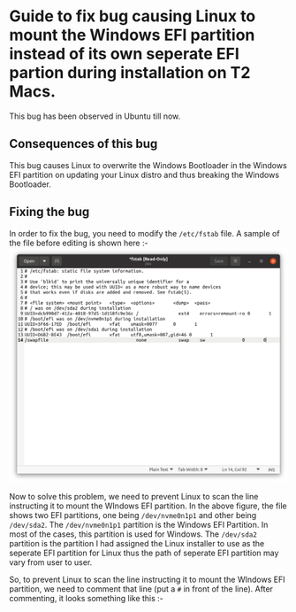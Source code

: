 # Guide to fix bug causing Linux to mount the Windows EFI partition instead of its own seperate EFI partion during installation on T2 Macs.

This bug has been observed in Ubuntu till now.

## Consequences of this bug

This bug causes Linux to overwrite the Windows Bootloader in the Windows EFI partition on updating your Linux distro and thus breaking the Windows Bootloader.

## Fixing the bug

In order to fix the bug, you need to modify the `/etc/fstab` file. A sample of the file before editing is shown here :-
![Before](https://github.com/AdityaGarg8/efi-mount-bug-fix/raw/main/Before.png)

Now to solve this problem, we need to prevent Linux to scan the line instructing it to mount the WIndows EFI partition. In the above figure, the file shows two EFI partitions, one being `/dev/nvme0n1p1` and other being `/dev/sda2`. The `/dev/nvme0n1p1` partition is the Windows EFI Partition. In most of the cases, this partition is used for Windows. The `/dev/sda2` partition is the partition I had assigned the Linux installer to use as the seperate EFI partition for Linux thus the path of seperate EFI partition may vary from user to user.

So, to prevent Linux to scan the line instructing it to mount the WIndows EFI partition, we need to comment that line (put a `#` in front of the line). After commenting, it looks something like this :-
